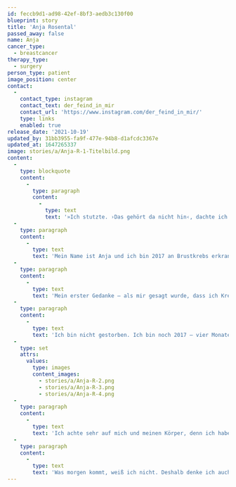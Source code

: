 ```yaml
---
id: feccb9d1-ad98-42ef-8bf3-aedb3c130f00
blueprint: story
title: 'Anja Rosental'
passed_away: false
name: Anja
cancer_type:
  - breastcancer
therapy_type:
  - surgery
person_type: patient
image_position: center
contact:
  -
    contact_type: instagram
    contact_text: der_feind_in_mir
    contact_url: 'https://www.instagram.com/der_feind_in_mir/'
    type: links
    enabled: true
release_date: '2021-10-19'
updated_by: 31bb3955-fa9f-477e-94b8-d1afcdc3367e
updated_at: 1647265337
image: stories/a/Anja-R-1-Titelbild.png
content:
  -
    type: blockquote
    content:
      -
        type: paragraph
        content:
          -
            type: text
            text: '»Ich stutzte. ›Das gehört da nicht hin‹, dachte ich. In der rechten Brust fühlte ich einen Knoten. Zur Sicherheit tastete ich die linke Brust ab. Auch hier spürte ich einen Knoten. ›Das ist das Gewebe der Brustdrüsen‹, dachte ich erleichtert. Das Gewebe fühlt sich auf beiden Seiten gleich an. Später sollte die Erleichterung in Entsetzen umschlagen. Die Ärzte diagnostizierten Brustkrebs. Beidseitig.'
  -
    type: paragraph
    content:
      -
        type: text
        text: 'Mein Name ist Anja und ich bin 2017 an Brustkrebs erkrankt. Seitdem hat sich einiges in meinem Leben geändert. Nicht unbedingt äußerlich: Bis auf ein paar Narben bin ich gut davongekommen. Geändert hat sich mein Bewusstsein und meine Einstellung: Habe ich ›früher‹ immer alles ›auf später‹ geschoben, gehe ich nun ohne zu Zögern an alles heran, denn ich habe gelernt, dass es vielleicht kein ›später‹ geben wird.'
  -
    type: paragraph
    content:
      -
        type: text
        text: 'Mein erster Gedanke – als mir gesagt wurde, dass ich Krebs habe – war, dass ich nicht in die Antarktis und nicht zum Mount Everest gereist bin. Und es nun nicht mehr kann, da ich sterben werde – davon war ich überzeugt!'
  -
    type: paragraph
    content:
      -
        type: text
        text: 'Ich bin nicht gestorben. Ich bin noch 2017 – vier Monate nach der AHB – mit einem kleinen Expeditionsschiff in die Antarktis gereist. 2018 stand ich dann auf 5.200 Metern Höhe im Basecamp des Mount Everest. Es war mir wichtig, meine Träume zeitnah umzusetzen, denn wer weiß, was noch kommt – bisher kamen noch einige Abenteuer in der Ferne hinzu :)'
  -
    type: set
    attrs:
      values:
        type: images
        content_images:
          - stories/a/Anja-R-2.png
          - stories/a/Anja-R-3.png
          - stories/a/Anja-R-4.png
  -
    type: paragraph
    content:
      -
        type: text
        text: 'Ich achte sehr auf mich und meinen Körper, denn ich habe ja nur diesen einen: Seit der AHB in 2017 mache ich fast täglich Sport, ich ernähre mich gesund, ich meditiere, ich frage mich sehr oft, wie es mir geht; und wenn es Irritationen gibt, gehe ich ihnen auf den Grund und justiere die Richtung. Seit der Operation – der Tag, an dem die Tumore entfernt wurden – sage ich, dass ich gesund bin. Das ist mir wichtig – auch wenn ich noch andere gesundheitliche Baustellen habe.'
  -
    type: paragraph
    content:
      -
        type: text
        text: 'Was morgen kommt, weiß ich nicht. Deshalb denke ich auch nicht groß darüber nach. Aber den heutigen Tag, den Moment – den lebe ich bewusst.«'
---
```

